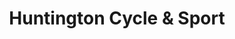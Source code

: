 ---
title: "Huntington Cycle & Sport"
url: /huntington/huntington-cycle-and-sport/
shop: bicycle
---